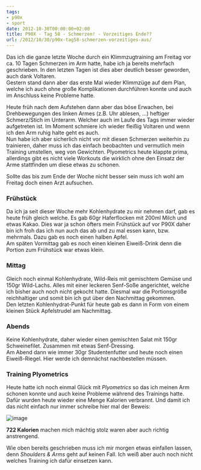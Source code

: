 ```yaml
---
tags:
- p90x
- sport
date: 2012-10-30T00:00:00+02:00
title: P90X - Tag 58 - Schmerzen! - Vorzeitiges Ende??
url: /2012/10/30/p90x-tag58-schmerzen-vorzeitiges-aus/
---
```


Das ich die ganze letzte Woche durch ein Klimmzugtraining am Freitag vor ca. 10 Tagen Schmerzen im Arm hatte, habe ich ja bereits mehrfach geschrieben. In den letzten Tagen ist dies aber deutlich besser geworden, auch dank Voltaren.   
Gestern stand dann aber das erste Mal wieder Klimmzüge auf dem Plan, welche ich auch ohne große Komplikationen durchführen konnte und auch im Anschluss keine Probleme hatte.

Heute früh nach dem Aufstehen dann aber das böse Erwachen, bei Drehbewegungen des linken Armes (z.B. Uhr ablesen, …) heftiger Schmerz/Stich im Unterarm. Welcher auch im Laufe des Tags immer wieder aufgetreten ist. Im Moment schmiere ich wieder fleißig Voltaren und wenn ich den Arm ruhig halte geht es auch.   
Nun habe ich aber sicherlich nicht vor mit diesen Schmerzen weiterhin zu trainieren, daher muss ich das einfach beobachten und vermutlich mein Training umstellen, weg von Gewichten. Plyometrics heute klappte prima, allerdings gibt es nicht viele Workouts die wirklich ohne den Einsatz der Arme stattfinden um diese etwas zu schonen.

Sollte das bis zum Ende der Woche nicht besser sein muss ich wohl am Freitag doch einen Arzt aufsuchen.

### Frühstück
Da ich ja seit dieser Woche mehr Kohlenhydrate zu mir nehmen darf, gab es heute früh gleich welche. Es gab 60gr Haferflocken mit 200ml Milch und etwas Kakao. Dies war ja schon öfters mein Frühstück auf vor P90X daher bin ich froh das ich nun auch das ab und zu mal essen kann, bzw. mehrmals. Dazu gab es noch einen halben Apfel.  
Am späten Vormittag gab es noch einen kleinen Eiweiß-Drink denn die Portion zum Frühstück war etwas klein.

### Mittag
Gleich noch einmal Kohlenhydrate, Wild-Reis mit gemischtem Gemüse und 150gr Wild-Lachs. Alles mit einer leckeren Senf-Soße angerichtet, welche ich bisher auch noch nicht gekocht hatte. Diesmal war die Portionsgröße reichhaltiger und somit bin ich gut über den Nachmittag gekommen.  
Den letzten Kohlenhydrat-Punkt für heute gab es dann in Form von einem kleinen Stück Apfelstrudel am Nachmittag.

### Abends
Keine Kohlenhydrate, daher wieder einen gemischten Salat mit 150gr Schweinefilet. Zusammen mit etwas Senf-Dressing.   
Am Abend dann wie immer 30gr Studentenfutter und heute noch einen Eiweiß-Riegel. Hier werde ich demnächst nachbestellen müssen.

### Training Plyometrics
Heute hatte ich noch einmal Glück mit _Plyometrics_ so das ich meinen Arm schonen konnte und auch keine Probleme während des Trainings hatte. Dafür wurden heute wieder eine Menge Kalorien verbrannt. Und damit ich das nicht einfach nur immer schreibe hier mal der Beweis:

![image](http://cl.ly/image/0e061U3z3V03/A6eW5ZYCMAEqNsZ.jpg)

**722 Kalorien** machen mich mächtig stolz waren aber auch richtig anstrengend.

Wie oben bereits geschrieben muss ich mir morgen etwas einfallen lassen, denn _Shoulders & Arms_ geht auf keinen Fall. Ich weiß aber auch noch nicht welches Training ich dafür einsetzen kann.

